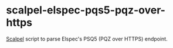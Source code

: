 # scalpel-elspec-pqs5-pqz-over-https

[Scalpel](https://github.com/ambionics/scalpel) script to parse Elspec's PSQ5 (PQZ over HTTPS) endpoint.
